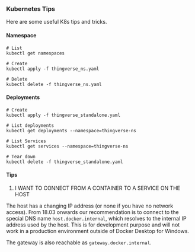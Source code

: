 ### Kubernetes Tips

Here are some useful K8s tips and tricks.

#### Namespace
``` 
# List
kubectl get namespaces

# Create
kubectl apply -f thingverse_ns.yaml

# Delete
kubectl delete -f thingverse_ns.yaml
```

#### Deployments
``` 
# Create
kubectl apply -f thingverse_standalone.yaml

# List deployments
kubectl get deployments --namespace=thingverse-ns

# List Services
kubectl get services --namespace=thingverse-ns

# Tear down
kubectl delete -f thingverse_standalone.yaml
```

#### Tips

1. I WANT TO CONNECT FROM A CONTAINER TO A SERVICE ON THE HOST

The host has a changing IP address (or none if you have no network access). From 18.03 onwards our recommendation is to connect to the special DNS name `host.docker.internal`, which resolves to the internal IP address used by the host. This is for development purpose and will not work in a production environment outside of Docker Desktop for Windows.

The gateway is also reachable as `gateway.docker.internal`.